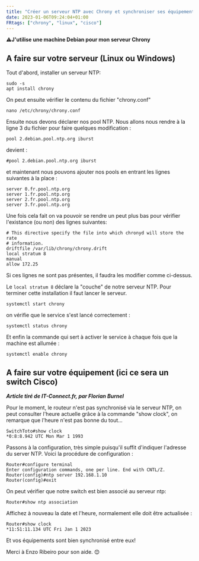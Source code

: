```yaml
---
title: "Créer un serveur NTP avec Chrony et synchroniser ses équipements "
date: 2023-01-06T09:24:04+01:00
FRtags: ["chrony", "linux", "cisco"] 
---
```


⚠**J'utilise une machine Debian pour mon serveur Chrony**

## A faire sur votre serveur (Linux ou Windows)

Tout d'abord, installer un serveur NTP:

```
sudo -s
apt install chrony
```

On peut ensuite vérifier le contenu du fichier "chrony.conf"

```
nano /etc/chrony/chrony.conf
```

Ensuite nous devons déclarer nos pool NTP. Nous allons nous rendre à la ligne 3 du fichier pour faire quelques modification :

`pool 2.debian.pool.ntp.org iburst`

devient :

`#pool 2.debian.pool.ntp.org iburst`

et maintenant nous pouvons ajouter nos pools en entrant les lignes suivantes à la place :

```
server 0.fr.pool.ntp.org
server 1.fr.pool.ntp.org
server 2.fr.pool.ntp.org
server 3.fr.pool.ntp.org
```

Une fois cela fait on va pouvoir se rendre un peut plus bas pour vérifier l'existance (ou non) des lignes suivantes:

```
# This directive specify the file into which chronyd will store the rate
# information.
driftfile /var/lib/chrony/chrony.drift
local stratum 8
manual
allow 172.25
``` 
Si ces lignes ne sont pas présentes, il faudra les modifier comme ci-dessus.

Le  `local stratum 8` déclare la "couche" de notre serveur NTP. Pour terminer cette installation il faut lancer le serveur.

```
systemctl start chrony
```

on vérifie que le service s'est lancé correctement :

```
systemctl status chrony
```

Et enfin la commande qui sert à activer le service à chaque fois que la machine est allumée :

```
systemctl enable chrony
```

## A faire sur votre équipement (ici ce sera un switch Cisco)

***Article tiré de IT-Connect.fr, par Florian Burnel***

Pour le moment, le routeur n'est pas synchronisé via le serveur NTP, on peut consulter l'heure actuelle grâce à la commande "show clock", on remarque que l'heure n'est pas bonne du tout...

```
SwitchToto#show clock
*0:8:8.942 UTC Mon Mar 1 1993
```
Passons à la configuration, très simple puisqu'il suffit d'indiquer l'adresse du server NTP. Voici la procédure de configuration :

```
Router#configure terminal
Enter configuration commands, one per line. End with CNTL/Z.
Router(config)#ntp server 192.168.1.10
Router(config)#exit
```

On peut vérifier que notre switch est bien associé au serveur ntp:

```
Router#show ntp association
```

Affichez à nouveau la date et l'heure, normalement elle doit être actualisée :

```
Router#show clock
*11:51:11.134 UTC Fri Jan 1 2023
```

Et vos équipements sont bien synchronisé entre eux! 


Merci à Enzo Ribeiro pour son aide. 😊
